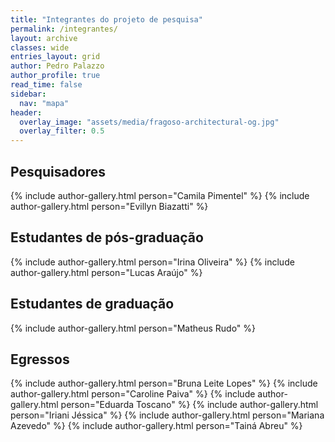 ```yaml
---
title: "Integrantes do projeto de pesquisa"
permalink: /integrantes/
layout: archive
classes: wide
entries_layout: grid
author: Pedro Palazzo
author_profile: true
read_time: false
sidebar:
  nav: "mapa"
header:
  overlay_image: "assets/media/fragoso-architectural-og.jpg"
  overlay_filter: 0.5
---
```


## Pesquisadores ##

<div class="feature__wrapper">
{% include author-gallery.html person="Camila Pimentel" %}
{% include author-gallery.html person="Evillyn Biazatti" %}
</div>

## Estudantes de pós-graduação ##

<div class="feature__wrapper">
{% include author-gallery.html person="Irina Oliveira" %}
{% include author-gallery.html person="Lucas Araújo" %}
</div>

## Estudantes de graduação ##

<div class="feature__wrapper">
{% include author-gallery.html person="Matheus Rudo" %}
</div>

## Egressos ##

<div class="feature__wrapper">
{% include author-gallery.html person="Bruna Leite Lopes" %}
{% include author-gallery.html person="Caroline Paiva" %}
{% include author-gallery.html person="Eduarda Toscano" %}
{% include author-gallery.html person="Iriani Jéssica" %}
{% include author-gallery.html person="Mariana Azevedo" %}
{% include author-gallery.html person="Tainá Abreu" %}
</div>


